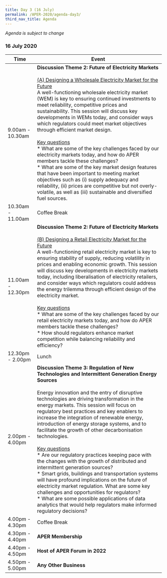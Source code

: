 ```yaml
---
title: Day 3 (16 July)
permalink: /APER-2020/agenda-day3/
third_nav_title: Agenda
---
```

*Agenda is subject to change*

### **16 July 2020**

| **Time** | **Event** |
|-------------------|---------------------------------------------------------------------------------------------------------------------------------------------------------------------------------------------------------------------------------------------------------------------------------------------------------------------------------------------------------------------------------------------------------------------------------------------------------------------------------------------------------------------------------------------------------------------------------------------------------------------------------------------------------------------------------------------------------------------------------------------------------------------------------------------------------------------------------------------------------------------------------------------------------------------------------------------------------------------------|
| 9.00am - 10.30am | **Discussion Theme 2: Future of Electricity Markets**<br><br><u>(A) Designing a Wholesale Electricity Market for the Future</u><br>A well-functioning wholesale electricity market (WEM) is key to ensuring continued investments to meet reliability, competitive prices and sustainability. This session will discuss key developments in WEMs today, and consider ways which regulators could meet market objectives through efficient market design.<br><br><u>Key questions</u><br>* What are some of the key challenges faced by our electricity markets today, and how do APER members tackle these challenges?<br>* What are some of the key market design features that have been important to meeting market objectives such as (i) supply adequacy and reliability, (ii) prices are competitive but not overly-volatile, as well as (iii) sustainable and diversified fuel sources. |
| 10.30am - 11.00am | Coffee Break |
| 11.00am - 12.30pm | **Discussion Theme 2: Future of Electricity Markets**<br><br><u>(B) Designing a Retail Electricity Market for the Future</u><br>A well-functioning retail electricity market is key to ensuring stability of supply, reducing volatility in prices and enabling economic growth. This session will discuss key developments in electricity markets today, including liberalisation of electricity retailers, and consider ways which regulators could address the energy trilemma through efficient design of the electricity market.<br><br><u>Key questions</u><br>* What are some of the key challenges faced by our retail electricity markets today, and how do APER members tackle these challenges?<br>* How should regulators enhance market competition while balancing reliability and efficiency? |
| 12.30pm - 2.00pm | Lunch |
| 2.00pm - 4.00pm | **Discussion Theme 3: Regulation of New Technologies and Intermittent Generation Energy Sources**<br><br>Energy innovation and the entry of disruptive technologies are driving transformation in the energy markets. This session will focus on regulatory best practices and key enablers to increase the integration of renewable energy, introduction of energy storage systems, and to facilitate the growth of other decarbonisation technologies.<br><br><u>Key questions</u><br>* Are our regulatory practices keeping pace with the changes with the growth of distributed and intermittent generation sources?<br>* Smart grids, buildings and transportation systems will have profound implications on the future of electricity market regulation. What are some key challenges and opportunities for regulators?<br>* What are some possible applications of data analytics that would help regulators make informed regulatory decisions? |
| 4.00pm - 4.30pm | Coffee Break |
| 4.30pm - 4.40pm | **APER Membership** |
| 4.40pm - 4.50pm | **Host of APER Forum in 2022** |
| 4.50pm - 5.00pm | **Any Other Business** |
